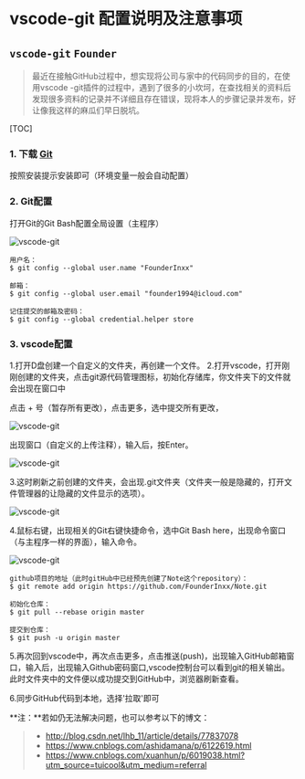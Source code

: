 # vscode-git 配置说明及注意事项
`vscode-git` `Founder`
------

>最近在接触GitHub过程中，想实现将公司与家中的代码同步的目的，在使用vscode -git插件的过程中，遇到了很多的小坎坷，在查找相关的资料后发现很多资料的记录并不详细且存在错误，现将本人的步骤记录并发布，好让像我这样的麻瓜们早日脱坑。

[TOC]

### 1. 下载 [Git](https://git-scm.com/)
按照安装提示安装即可（环境变量一般会自动配置）

### 2. Git配置
打开Git的Git Bash配置全局设置（主程序）

![vscode-git](http://p3nlrkpll.bkt.clouddn.com/vscode-git-2.png)

```
用户名：
$ git config --global user.name "FounderInxx"

邮箱：
$ git config --global user.email "founder1994@icloud.com"

记住提交的邮箱及密码：
$ git config --global credential.helper store
```

### 3. vscode配置
1.打开D盘创建一个自定义的文件夹，再创建一个文件。
2.打开vscode，打开刚刚创建的文件夹，点击git源代码管理图标，初始化存储库，你文件夹下的文件就会出现在窗口中

点击 + 号（暂存所有更改），点击更多，选中提交所有更改，

![vscode-git](http://p3nlrkpll.bkt.clouddn.com/vscode-git-5.png)

出现窗口（自定义的上传注释），输入后，按Enter。

![vscode-git](http://p3nlrkpll.bkt.clouddn.com/vscode-git-4.png)

3.这时刷新之前创建的文件夹，会出现.git文件夹（文件夹一般是隐藏的，打开文件管理器的让隐藏的文件显示的选项）。

![vscode-git](http://p3nlrkpll.bkt.clouddn.com/vscode-git-1.png)

4.鼠标右键，出现相关的Git右键快捷命令，选中Git Bash here，出现命令窗口（与主程序一样的界面），输入命令。

![vscode-git](http://p3nlrkpll.bkt.clouddn.com/vscode-git-3.png)

```
github项目的地址（此时gitHub中已经预先创建了Note这个repository）：
$ git remote add origin https://github.com/FounderInxx/Note.git

初始化仓库：
$ git pull --rebase origin master

提交到仓库：
$ git push -u origin master
```

5.再次回到vscode中，再次点击更多，点击推送(push)，出现输入GitHub邮箱窗口，输入后，出现输入Github密码窗口,vscode控制台可以看到git的相关输出。
此时文件夹中的文件便以成功提交到GitHub中，浏览器刷新查看。

6.同步GitHub代码到本地，选择'拉取'即可

**注：**若如仍无法解决问题，也可以参考以下的博文：
> * http://blog.csdn.net/lhb_11/article/details/77837078
> * https://www.cnblogs.com/ashidamana/p/6122619.html
> * https://www.cnblogs.com/xuanhun/p/6019038.html?utm_source=tuicool&utm_medium=referral

